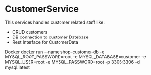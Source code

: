 # CustomerService
This services handles customer related stuff like:
- CRUD customers
- DB connection to customer Datebase
- Rest Interface for CustomerData


Docker
docker run --name shop-customer-db -e MYSQL_ROOT_PASSWORD=root -e MYSQL_DATABASE=customer -e MYSQL_USER=root -e MYSQL_PASSWORD=root -p 3306:3306 -d mysql:latest
